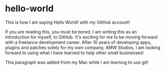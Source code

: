 # hello-world
This is how I am saying Hello World! with my GitHub account!

If you are reading this, you must be bored. I am writing this as an introduction
for myself, to GitHub. It's exciting for me to be moving forward with a freelance
development career. After 10 years of developing apps, plugins and patches solely
for my own company, AMW Studios, I am looking forward to using what I have learned
to help other small businesses!

This paragraph was added from my Mac while I am learning to use git!
